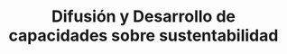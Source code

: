 ---
title: "Difusión y Desarrollo de capacidades sobre sustentabilidad"
specialty: 
    enable : true
    main_title: "Difusión y Desarrollo de capacidades sobre "
    color_title: "sustentabilidad"
    case_studies1: Casos de
    case_studies2: Estudio
    main_bg_image_webp: images/expertise/diffusion-development/Difusion-y-desarrollo-banner.jpg
    main_bg_image: images/expertise/diffusion-development/Difusion-y-desarrollo-banner.jpg
    image_webp: images/expertise/diffusion-development/Difusion-y-desarrollo-icono-1.png
    image: images/expertise/diffusion-development/Difusion-y-desarrollo-icono-1.png
    extra_title : Creamos capacidades 
    extra_content : y tendemos puentes para la transferencia de conocimiento y tecnología.
    bg_image : "images/backgrounds/Background-blanco-2.jpg"
    bg_image_webp : "images/backgrounds/Background-blanco-2.jpg"
    description : "This is meta description"
    subtitle: "Soluciones creativas de entrenamiento en temas de sustentabilidad"
    text: "Ayudamos a nuestros clientes a crear experiencias de intercambio de conocimientos con la implementación de talleres y entrenamientos integrales, así como la creación de materiales visualmente atractivos."
    icon: ""
    casestudy_item:
      # casestudy item loop
      - name: "Asesoría Técnica en la Elaboración de Programas de Acción Climática"
        case_locations: Bahía de Banderas (Nayarit), Culiacán (Sinaloa), Juárez (Chihuahua), Ciudad Madero (Tamaulipas) y Zapopan (Jalisco), México.
        case_years: 2019 - 2020
        case_clients: "La Comisión Europea y los gobiernos municipales de: Bahía de Banderas (Nayarit), Culiacán (Sinaloa), Juárez (Chihuahua), Ciudad Madero (Tamaulipas) y Zapopan (Jalisco)"
        case_id: ph1
        case_content: "Se asesoró y capacitó a cinco municipios mexicanos para la elaboración de sus Planes de Acción Climática locales. El proceso incluyó la compilación de un inventario de emisiones de gases de efecto invernadero, un análisis de riesgos y vulnerabilidades climáticas, la elaboración de medidas y estrategias de mitigación y resiliencia climática, la priorización de las mismas y las estrategias de comunicación e interacción comunitaria. El proyecto se llevó a cabo en colaboración con el Pacto Global de los Alcaldes por el Clima y la Energía (GCoM), y el Programa de Cooperación Urbana Internacional (IUC)."
        tab_image: images/expertise/diffusion-development/difusion-caso1.png
        tab_image_webp: images/expertise/diffusion-development/difusion-caso1.png
        case_image: images/expertise/diffusion-development/difusion-caso1.png
        case_image_webp: images/expertise/diffusion-development/difusion-caso1.png
      # casestudy item loop
      - name: "Estrategia de Participación y Comunicación Social para Asunción, Paraguay"
        case_locations: Asunción, Paraguay
        case_years: 2019 - 2021
        case_clients: Banco Interamericano de Desarrollo (BID) y Gobierno Nacional de Paraguay
        case_id: ph2
        case_content: "Se diseñó e implementó la estrategia de comunicación y participación social para el programa de Rehabilitación y Vivienda del Bañado Sur, Barrio Tacumbú en  Asunción, Paraguay. La estrategia se compone de tres mecanismos 1) Información y comunicación social, 2) Consulta y participación Social, y 3) Atención a quejas y reclamos. Estos mecanismos se apoyan en una plataforma digital llamada “CollabMap”. El objetivo del proyecto es fortalecer la comunicación y gestión de la información, la inclusión social, la atención a quejas y potenciar la participación activa de la población en torno al Programa y los proyectos asociados de consolidación de barrio. De manera adicional y derivado de una extensión del contrato, se adaptaron herramientas digitales para concentrar información proveniente de diversas instituciones, recolectar información en territorio, analizar datos para fomentar la toma de decisiones informadas en relación a grupos vulnerables en el marco del COVID-19."
        tab_image: images/expertise/diffusion-development/difusion-caso2.png
        tab_image_webp: images/expertise/diffusion-development/difusion-caso2.png
        case_image: images/expertise/diffusion-development/difusion-caso2.png
        case_image_webp: images/expertise/diffusion-development/difusion-caso2.png
      # casestudy item loop
      - name: "Estrategia de Comunicación y Construcción de Capacidades para la Infraestructura de Datos Espaciales Municipales"
        case_locations: Indonesia
        case_years: 2019-2020
        case_clients: City Planning Labs - Grupo Banco Mundial
        case_id: ph3
        case_content: "Este Proyecto es una asesoría para el desarrollo de una estrategia de comunicación interna, de diseminación e intercambio de conocimiento para City Planning Labs (CPL), asesoría técnica del Grupo Banco Mundial. Con este proyecto CPL contará con el apoyo de CAPSUS en la organización de talleres y grupos de trabajo para crear y mejorar capacidades locales en la infraestructura municipal de datos."
        tab_image: images/expertise/diffusion-development/difusion-caso3.png
        tab_image_webp: images/expertise/diffusion-development/difusion-caso3.png
        case_image: images/expertise/diffusion-development/difusion-caso3.png
        case_image_webp: images/expertise/diffusion-development/difusion-caso3.png
---